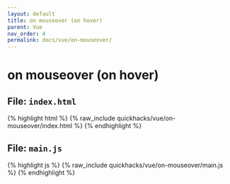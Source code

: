```yaml
---
layout: default
title: on mouseover (on hover)
parent: Vue
nav_order: 4
permalink: docs/vue/on-mouseover/
---
```


# on mouseover (on hover)

## File: `index.html`

{% highlight html %}
{% raw_include quickhacks/vue/on-mouseover/index.html %}
{% endhighlight %}

## File: `main.js`

{% highlight js %}
{% raw_include quickhacks/vue/on-mouseover/main.js %}
{% endhighlight %}
